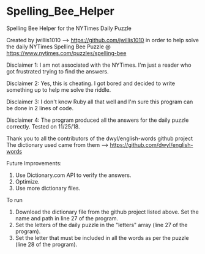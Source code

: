 # Spelling_Bee_Helper
Spelling Bee Helper for the NYTimes Daily Puzzle

Created by jwillis1010 --> https://github.com/jwillis1010
in order to help solve the daily NYTimes Spelling Bee Puzzle @ https://www.nytimes.com/puzzles/spelling-bee

Disclaimer 1: I am not associated with the NYTimes. I'm just a reader who got frustrated trying to find the answers.

Disclaimer 2: Yes, this is cheating. I got bored and decided to write something up to help me solve the riddle.

Disclaimer 3: I don't know Ruby all that well and I'm sure this program can be done in 2 lines of code.

Disclaimer 4: The program produced all the answers for the daily puzzle correctly. Tested on 11/25/18.

Thank you to all the contributors of the dwyl/english-words github project
The dictionary used came from them --> https://github.com/dwyl/english-words

Future Improvements:
1. Use Dictionary.com API to verify the answers.
2. Optimize.
3. Use more dictionary files.

To run
1. Download the dictionary file from the github project listed above. Set the name and path in line 27 of the program.
2. Set the letters of the daily puzzle in the "letters" array (line 27 of the program).
3. Set the letter that must be included in all the words as per the puzzle (line 28 of the program).
